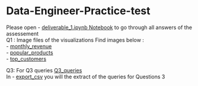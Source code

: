 # Data-Engineer-Practice-test
Please open  - [deliverable_1.ipynb Notebook](deliverable_1.ipynb) to go through all answers of the assessement<br>
Q1 : Image files of the visualizations
Find images below :<br>
    - [monthly_revenue](monthly_revenue.png) <br>
    - [popular_products](popular_products.png)<br>
    - [top_customers](top_customers.png)<br>

Q3: 
For Q3 queries [Q3_queries ](Q3_queries.sql) <br>
In  - [export_csv](export_csv/top_5_genres.csv) you will the extract of the queries for Questions 3
 
